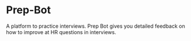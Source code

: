 # Prep-Bot

A platform to practice interviews. Prep Bot gives you detailed feedback on how to improve at HR questions in interviews.
